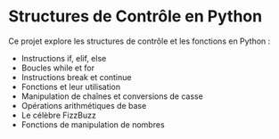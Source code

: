 # Structures de Contrôle en Python

Ce projet explore les structures de contrôle et les fonctions en Python :

- Instructions if, elif, else
- Boucles while et for
- Instructions break et continue
- Fonctions et leur utilisation
- Manipulation de chaînes et conversions de casse
- Opérations arithmétiques de base
- Le célèbre FizzBuzz
- Fonctions de manipulation de nombres
